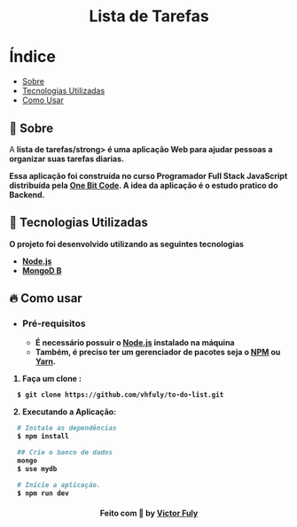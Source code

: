 <h1 align="center">
    <b>Lista de Tarefas</b>  
    <br>
</h1>



# Índice

- [Sobre](#sobre)
- [Tecnologias Utilizadas](#tecnologias-utilizadas)
- [Como Usar](#como-usar)


<a id="sobre"></a>

## :bookmark: Sobre

A <strong>lista de tarefas/strong> é uma aplicação Web para ajudar pessoas a organizar suas tarefas diarias.

Essa aplicação foi construída no curso  <strong>Programador Full Stack JavaScript</strong> distribuída pela [One Bit Code](https://onebitcode.com/). A idea da aplicação é o estudo pratico do Backend. 

<a id="tecnologias-utilizadas"></a>

## :rocket: Tecnologias Utilizadas

O projeto foi desenvolvido utilizando as seguintes tecnologias


- [Node.js](https://nodejs.org/en/)
- [MongoD B](https://www.mongodb.com/)



<a id="como-usar"></a>

## :fire: Como usar

- ### **Pré-requisitos**

  - É **necessário** possuir o **[Node.js](https://nodejs.org/en/)** instalado na máquina
  - Também, é **preciso** ter um gerenciador de pacotes seja o **[NPM](https://www.npmjs.com/)** ou **[Yarn](https://yarnpkg.com/)**.


1. Faça um clone :

```sh
  $ git clone https://github.com/vhfuly/to-do-list.git
```

2. Executando a Aplicação:

```sh
  # Instale as dependências
  $ npm install

  ## Crie o banco de dados
  mongo
  $ use mydb

  # Inicie a aplicação.
  $ npm run dev
```

<h4 align="center">
    Feito com 💜 by <a href="https://www.linkedin.com/in/victor-hugo-silva-fuly-aa8a09129/" target="_blank">Victor Fuly</a>
</h4>